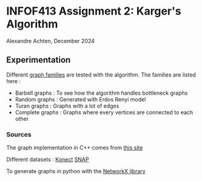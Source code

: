 # INFOF413 Assignment 2: Karger's Algorithm

Alexandre Achten, December 2024

## Experimentation

Different [graph families](https://en.wikipedia.org/wiki/List_of_graphs) are tested with the algorithm. The families are listed here :

- Barbell graphs : To see how the algorithm handles bottleneck graphs
- Random graphs : Generated with Erdos Renyi model
- Turan graphs : Graphs with a lot of edges
- Complete graphs : Graphs where every vertices are connected to each other

### Sources

The graph implementation in C++ comes from [this site](https://www.geeksforgeeks.org/implementation-of-graph-in-cpp/)

Different datasets :
[Konect](http://konect.cc/)
[SNAP](https://snap.stanford.edu/data/)

To generate graphs in python with the [NetworkX library](https://networkx.org/)
